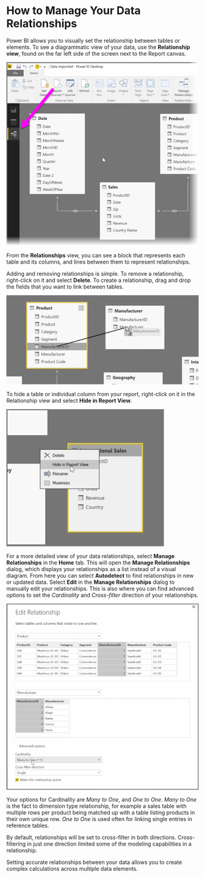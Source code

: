 <properties
   pageTitle="How to Manage Your Data Relationships"
   description="See and manage data relationships in Power BI"
   services="powerbi"
   documentationCenter=""
   authors="davidiseminger"
   manager="mblythe"
   editor=""
   tags=""
   featuredVideoId="qPQ6iXGf0Pc"
   featuredVideoThumb=""
   courseDuration="9m"/>

<tags
   ms.service="powerbi"
   ms.devlang="NA"
   ms.topic="article"
   ms.tgt_pltfrm="NA"
   ms.workload="powerbi"
   ms.date="02/29/2016"
   ms.author="v-jescoo"/>

# How to Manage Your Data Relationships

Power BI allows you to visually set the relationship between tables or elements. To see a diagrammatic view of your data, use the **Relationship view**, found on the far left side of the screen next to the Report canvas.

![](media/powerbi-learning-2-2-manage-data-relationships/2-2_1.png)

From the **Relationships** view, you can see a block that represents each table and its columns, and lines between them to represent relationships.

Adding and removing relationships is simple. To remove a relationship, right-click on it and select **Delete**. To create a relationship, drag and drop the fields that you want to link between tables.

![](media/powerbi-learning-2-2-manage-data-relationships/2-2_2.png)

To hide a table or individual column from your report, right-click on it in the Relationship view and select **Hide in Report View**.

![](media/powerbi-learning-2-2-manage-data-relationships/2-2_3.png)

For a more detailed view of your data relationships, select **Manage Relationships** in the **Home** tab. This will open the **Manage Relationships** dialog, which displays your relationships as a list instead of a visual diagram. From here you can select **Autodetect** to find relationships in new or updated data. Select **Edit** in the **Manage Relationships** dialog to manually edit your relationships. This is also where you can find advanced options to set the *Cardinality* and *Cross-filter* direction of your relationships.

![](media/powerbi-learning-2-2-manage-data-relationships/2-2_4.png)

Your options for Cardinality are *Many to One*, and *One to One*. *Many to One* is the fact to dimension type relationship, for example a sales table with multiple rows per product being matched up with a table listing products in their own unique row. *One to One* is used often for linking single entries in reference tables.

By default, relationships will be set to cross-filter in both directions. Cross-filtering in just one direction limited some of the modeling capabilities in a relationship.

Setting accurate relationships between your data allows you to create complex calculations across multiple data elements.

